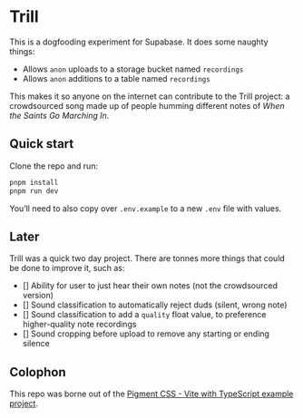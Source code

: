 # Trill

This is a dogfooding experiment for Supabase. It does some naughty things:

- Allows `anon` uploads to a storage bucket named `recordings`
- Allows `anon` additions to a table named `recordings`

This makes it so anyone on the internet can contribute to the Trill project: a crowdsourced song made up of people humming different notes of _When the Saints Go Marching In_.

## Quick start

Clone the repo and run:

```bash
pnpm install
pnpm run dev
```

You’ll need to also copy over `.env.example` to a new `.env` file with values.

## Later

Trill was a quick two day project. There are tonnes more things that could be done to improve it, such as:

- [] Ability for user to just hear their own notes (not the crowdsourced version)
- [] Sound classification to automatically reject duds (silent, wrong note)
- [] Sound classification to add a `quality` float value, to preference higher-quality note recordings
- [] Sound cropping before upload to remove any starting or ending silence

## Colophon

This repo was borne out of the [Pigment CSS - Vite with TypeScript example project](https://github.com/mui/pigment-css/tree/master/examples/pigment-css-vite-ts).

